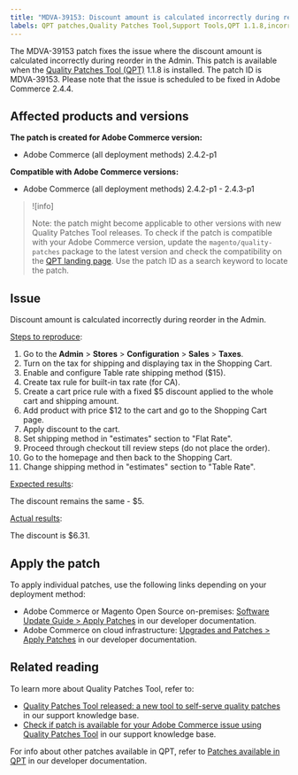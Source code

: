 ```yaml
---
title: "MDVA-39153: Discount amount is calculated incorrectly during reorder in the Admin"
labels: QPT patches,Quality Patches Tool,Support Tools,QPT 1.1.8,incorrect discount ammount,reorder,Adobe Commerce,Magento,cloud infrastructure,on-premises,Magento Open Source,2.4.2-p1,2.4.2-p2,2.4.3,2.4.3-p1
---
```


The MDVA-39153 patch fixes the issue where the discount amount is calculated incorrectly during reorder in the Admin. This patch is available when the [Quality Patches Tool (QPT)](https://support.magento.com/hc/en-us/articles/360047139492) 1.1.8 is installed. The patch ID is MDVA-39153. Please note that the issue is scheduled to be fixed in Adobe Commerce 2.4.4.

## Affected products and versions

**The patch is created for Adobe Commerce version:**

* Adobe Commerce (all deployment methods) 2.4.2-p1

**Compatible with Adobe Commerce versions:**

* Adobe Commerce (all deployment methods) 2.4.2-p1 - 2.4.3-p1

>![info]
>
>Note: the patch might become applicable to other versions with new Quality Patches Tool releases. To check if the patch is compatible with your Adobe Commerce version, update the `magento/quality-patches` package to the latest version and check the compatibility on the [QPT landing page](https://devdocs.magento.com/quality-patches/tool.html#patch-grid). Use the patch ID as a search keyword to locate the patch.

## Issue

Discount amount is calculated incorrectly during reorder in the Admin.

<ins>Steps to reproduce</ins>:

1. Go to the **Admin** > **Stores** > **Configuration** > **Sales** > **Taxes**.
1. Turn on the tax for shipping and displaying tax in the Shopping Cart.
1. Enable and configure Table rate shipping method ($15).
1. Create tax rule for built-in tax rate (for CA).
1. Create a cart price rule with a fixed $5 discount applied to the whole cart and shipping amount.
1. Add product with price $12 to the cart and go to the Shopping Cart page.
1. Apply discount to the cart.
1. Set shipping method in "estimates" section to "Flat Rate".
1. Proceed through checkout till review steps (do not place the order).
1. Go to the homepage and then back to the Shopping Cart.
1. Change shipping method in "estimates" section to "Table Rate".

<ins>Expected results</ins>:

The discount remains the same - $5.

<ins>Actual results</ins>:

The discount is $6.31.

## Apply the patch

To apply individual patches, use the following links depending on your deployment method:

* Adobe Commerce or Magento Open Source on-premises: [Software Update Guide > Apply Patches](https://devdocs.magento.com/guides/v2.4/comp-mgr/patching/mqp.html) in our developer documentation.
* Adobe Commerce on cloud infrastructure: [Upgrades and Patches > Apply Patches](https://devdocs.magento.com/cloud/project/project-patch.html) in our developer documentation.

## Related reading

To learn more about Quality Patches Tool, refer to:

* [Quality Patches Tool released: a new tool to self-serve quality patches](https://support.magento.com/hc/en-us/articles/360047139492) in our support knowledge base.
* [Check if patch is available for your Adobe Commerce issue using Quality Patches Tool](https://support.magento.com/hc/en-us/articles/360047125252) in our support knowledge base.

For info about other patches available in QPT, refer to [Patches available in QPT](https://devdocs.magento.com/quality-patches/tool.html#patch-grid) in our developer documentation.
